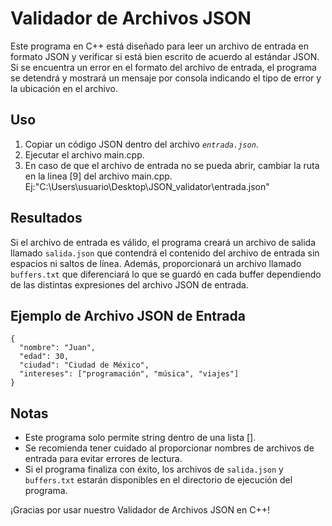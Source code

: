 # Validador de Archivos JSON

Este programa en C++ está diseñado para leer un archivo de entrada en formato JSON y verificar si está bien escrito de acuerdo al estándar JSON. Si se encuentra un error en el formato del archivo de entrada, el programa se detendrá y mostrará un mensaje por consola indicando el tipo de error y la ubicación en el archivo.

## Uso

1. Copiar un código JSON dentro del archivo *`entrada.json`*.
2. Ejecutar el archivo main.cpp.
3. En caso de que el archivo de entrada no se pueda abrir, cambiar la ruta en la linea [9] del archivo main.cpp. Ej:"C:\\Users\\usuario\\Desktop\\JSON_validator\\entrada.json"

## Resultados

Si el archivo de entrada es válido, el programa creará un archivo de salida llamado `salida.json` que contendrá el contenido del archivo de entrada sin espacios ni saltos de línea. Además, proporcionará un archivo llamado `buffers.txt` que diferenciará lo que se guardó en cada buffer dependiendo de las distintas expresiones del archivo JSON de entrada.

## Ejemplo de Archivo JSON de Entrada
```
{
  "nombre": "Juan",
  "edad": 30,
  "ciudad": "Ciudad de México",
  "intereses": ["programación", "música", "viajes"]
}
```

## Notas
- Este programa solo permite string dentro de una lista [].
- Se recomienda tener cuidado al proporcionar nombres de archivos de entrada para evitar errores de lectura.
- Si el programa finaliza con éxito, los archivos de `salida.json` y `buffers.txt` estarán disponibles en el directorio de ejecución del programa.

¡Gracias por usar nuestro Validador de Archivos JSON en C++!
